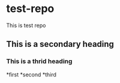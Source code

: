 # test-repo
This is test repo

## This is a secondary heading
### This is a thrid heading

*first
*second
*third
